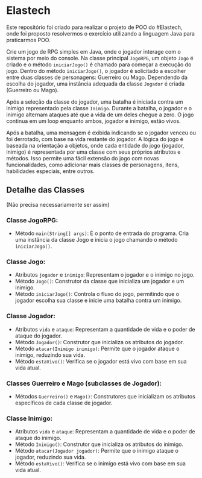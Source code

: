 # Elastech 

Este repositório foi criado para realizar o projeto de POO do #Elastech, onde foi proposto resolvermos o exercício utilizando a linguagem Java para praticarmos POO. 

Crie um jogo de RPG simples em Java, onde o jogador interage com o sistema por meio do console. Na classe principal `JogoRPG`, um objeto `Jogo` é criado e o método `iniciarJogo()` é chamado para começar a execução do jogo. Dentro do método `iniciarJogo()`, o jogador é solicitado a escolher entre duas classes de personagens: Guerreiro ou Mago. Dependendo da escolha do jogador, uma instância adequada da classe `Jogador` é criada (Guerreiro ou Mago). 

Após a seleção da classe do jogador, uma batalha é iniciada contra um inimigo representado pela classe `Inimigo`. Durante a batalha, o jogador e o inimigo alternam ataques até que a vida de um deles chegue a zero. O jogo continua em um loop enquanto ambos, jogador e inimigo, estão vivos. 

Após a batalha, uma mensagem é exibida indicando se o jogador venceu ou foi derrotado, com base na vida restante do jogador. A lógica do jogo é baseada na orientação a objetos, onde cada entidade do jogo (jogador, inimigo) é representada por uma classe com seus próprios atributos e métodos. Isso permite uma fácil extensão do jogo com novas funcionalidades, como adicionar mais classes de personagens, itens, habilidades especiais, entre outros.

## Detalhe das Classes

(Não precisa necessariamente ser assim)

### Classe JogoRPG:

- Método `main(String[] args)`: É o ponto de entrada do programa. Cria uma instância da classe Jogo e inicia o jogo chamando o método `iniciarJogo()`.

### Classe Jogo:

- Atributos `jogador` e `inimigo`: Representam o jogador e o inimigo no jogo.
- Método `Jogo()`: Construtor da classe que inicializa um jogador e um inimigo.
- Método `iniciarJogo()`: Controla o fluxo do jogo, permitindo que o jogador escolha sua classe e inicie uma batalha contra um inimigo.

### Classe Jogador:

- Atributos `vida` e `ataque`: Representam a quantidade de vida e o poder de ataque do jogador.
- Método `Jogador()`: Construtor que inicializa os atributos do jogador.
- Método `atacar(Inimigo inimigo)`: Permite que o jogador ataque o inimigo, reduzindo sua vida.
- Método `estaVivo()`: Verifica se o jogador está vivo com base em sua vida atual.

### Classes Guerreiro e Mago (subclasses de Jogador):

- Métodos `Guerreiro()` e `Mago()`: Construtores que inicializam os atributos específicos de cada classe de jogador.

### Classe Inimigo:

- Atributos `vida` e `ataque`: Representam a quantidade de vida e o poder de ataque do inimigo.
- Método `Inimigo()`: Construtor que inicializa os atributos do inimigo.
- Método `atacar(Jogador jogador)`: Permite que o inimigo ataque o jogador, reduzindo sua vida.
- Método `estaVivo()`: Verifica se o inimigo está vivo com base em sua vida atual.
